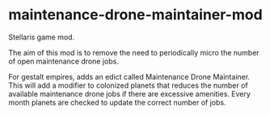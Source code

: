 # maintenance-drone-maintainer-mod
Stellaris game mod.

The aim of this mod is to remove the need to periodically micro the number of open maintenance drone jobs.

For gestalt empires, adds an edict called Maintenance Drone Maintainer.
This will add a modifier to colonized planets that reduces the number of available maintenance drone jobs if there are excessive amenities.
Every month planets are checked to update the correct number of jobs.
